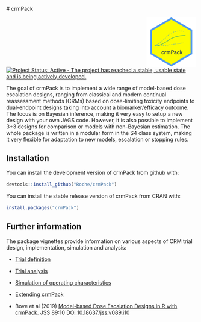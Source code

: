 
<!-- markdownlint-disable-file -->
<!-- README.md is generated from README.Rmd. Please edit that file -->
\# crmPack
<p align="center">
<img src='man/figures/logo.png' align="right" height="131.5" alt="crmPack-logo"/>
</p>

[![Project Status: Active - The project has reached a stable, usable
state and is being actively
developed.](https://www.repostatus.org/badges/latest/active.svg)](https://www.repostatus.org/#active)  

The goal of crmPack is to implement a wide range of model-based dose
escalation designs, ranging from classical and modern continual
reassessment methods (CRMs) based on dose-limiting toxicity endpoints to
dual-endpoint designs taking into account a biomarker/efficacy outcome.
The focus is on Bayesian inference, making it very easy to setup a new
design with your own JAGS code. However, it is also possible to
implement 3+3 designs for comparison or models with non-Bayesian
estimation. The whole package is written in a modular form in the S4
class system, making it very flexible for adaptation to new models,
escalation or stopping rules.

## Installation

You can install the development version of crmPack from github with:

``` r
devtools::install_github("Roche/crmPack")
```

You can install the stable release version of crmPack from CRAN with:

``` r
install.packages("crmPack")
```

## Further information

The package vignettes provide information on various aspects of CRM
trial design, implementation, simulation and analysis:

-   [Trial definition](trial_definition.html)

-   [Trial analysis](trial_analysis.html)

-   [Simulation of operating characteristics](trial_simulation.html)

-   [Extending crmPack](extending_crmpack.html)

-   Bove et al (2019) [Model-based Dose Escalation Designs in R with
    crmPack](crmPack-jss-paper.html). JSS 89:10 [DOI
    10.18637/jss.v089.i10](https://www.jstatsoft.org/article/view/v089i10)
